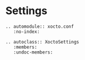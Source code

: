 # Settings

```{eval-rst}
.. automodule:: xocto.conf
   :no-index:

.. autoclass:: XoctoSettings
   :members:
   :undoc-members:
```

